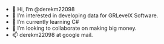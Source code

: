 - 👋 Hi, I’m @derekm22098
- 👀 I’m interested in developing data for GRLevelX Software.
- 🌱 I’m currently learning C#
- 💞️ I’m looking to collaborate on making big money.
- 📫 derekm22098 at google mail.

<!---
derekm22098/derekm22098 is a ✨ special ✨ repository because its `README.md` (this file) appears on your GitHub profile.
You can click the Preview link to take a look at your changes.
--->
